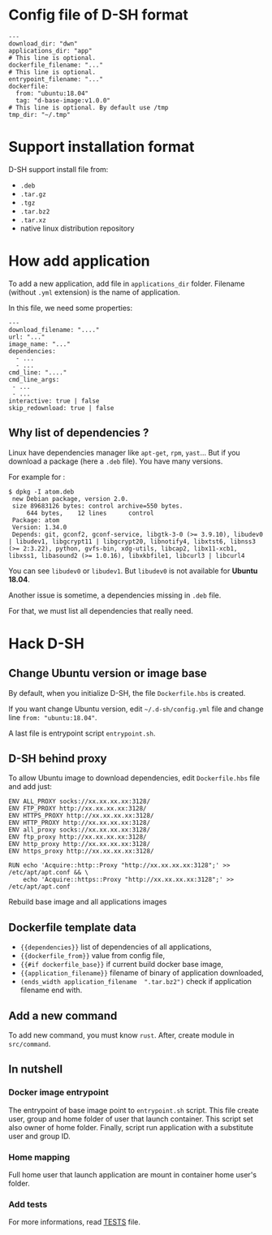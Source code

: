 # Config file of D-SH format

```
---
download_dir: "dwn"
applications_dir: "app"
# This line is optional.
dockerfile_filename: "..."
# This line is optional.
entrypoint_filename: "..."
dockerfile:
  from: "ubuntu:18.04"
  tag: "d-base-image:v1.0.0"
# This line is optional. By default use /tmp
tmp_dir: "~/.tmp"
```

# Support installation format

D-SH support install file from:
 * `.deb`
 * `.tar.gz`
 * `.tgz`
 * `.tar.bz2`
 * `.tar.xz`
 * native linux distribution repository

# How add application

To add a new application, add file in `applications_dir` folder. Filename (without `.yml`
extension) is the name of application.

In this file, we need some properties:
```
---
download_filename: "...."
url: "..."
image_name: "..."
dependencies:
  - ...
  - ...
cmd_line: "...."
cmd_line_args:
 - ...
 - ...
interactive: true | false
skip_redownload: true | false
```

## Why list of dependencies ?

Linux have dependencies manager like `apt-get`, `rpm`, `yast`... But if you
download a package (here a `.deb` file). You have many versions.

For example for :
```
$ dpkg -I atom.deb
 new Debian package, version 2.0.
 size 89683126 bytes: control archive=550 bytes.
     644 bytes,    12 lines      control              
 Package: atom
 Version: 1.34.0
 Depends: git, gconf2, gconf-service, libgtk-3-0 (>= 3.9.10), libudev0 | libudev1, libgcrypt11 | libgcrypt20, libnotify4, libxtst6, libnss3 (>= 2:3.22), python, gvfs-bin, xdg-utils, libcap2, libx11-xcb1, libxss1, libasound2 (>= 1.0.16), libxkbfile1, libcurl3 | libcurl4
```

You can see `libudev0` or `libudev1`. But `libudev0` is not available for **Ubuntu 18.04**.

Another issue is sometime, a dependencies missing in `.deb` file.

For that, we must list all dependencies that really need.

# Hack D-SH

## Change Ubuntu version or image base

By default, when you initialize D-SH, the file `Dockerfile.hbs` is created.

If you want change Ubuntu version, edit `~/.d-sh/config.yml` file and
change line `from: "ubuntu:18.04"`.

A last file is entrypoint script `entrypoint.sh`.

## D-SH behind proxy

To allow Ubuntu image to download dependencies, edit `Dockerfile.hbs`
file and add just:
```
ENV ALL_PROXY socks://xx.xx.xx.xx:3128/
ENV FTP_PROXY http://xx.xx.xx.xx:3128/
ENV HTTPS_PROXY http://xx.xx.xx.xx:3128/
ENV HTTP_PROXY http://xx.xx.xx.xx:3128/
ENV all_proxy socks://xx.xx.xx.xx:3128/
ENV ftp_proxy http://xx.xx.xx.xx:3128/
ENV http_proxy http://xx.xx.xx.xx:3128/
ENV https_proxy http://xx.xx.xx.xx:3128/

RUN echo 'Acquire::http::Proxy "http://xx.xx.xx.xx:3128";' >> /etc/apt/apt.conf && \
    echo 'Acquire::https::Proxy "http://xx.xx.xx.xx:3128";' >> /etc/apt/apt.conf
```

Rebuild base image and all applications images

## Dockerfile template data

 - `{{dependencies}}` list of dependencies of all applications,
 - `{{dockerfile_from}}` value from config file,
 - `{{#if dockerfile_base}}` if current build docker base image,
 - `{{application_filename}}` filename of binary of application downloaded,
 - `(ends_width application_filename  ".tar.bz2")` check if application filename end with.

## Add a new command

To add new command, you must know `rust`. After, create module in `src/command`.

## In nutshell

### Docker image entrypoint

The entrypoint of base image point to `entrypoint.sh` script. This file create
user, group and home folder of user that launch container. This script set also
owner of home folder. Finally, script run application with a substitute user and
group ID.

### Home mapping

Full home user that launch application are mount in container home user's folder.

### Add tests

For more informations, read [TESTS](TESTS.md) file.
